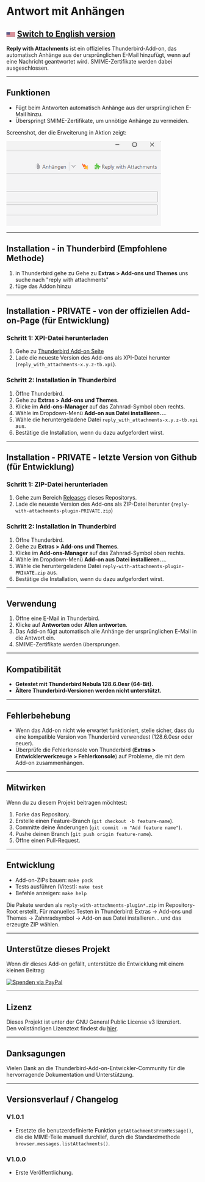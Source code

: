 # Antwort mit Anhängen

## ![US Flag](https://github.com/ashleedawg/flags/blob/master/US.png?raw=true) [Switch to English version](README.md)

**Reply with Attachments** ist ein offizielles Thunderbird-Add-on, das automatisch Anhänge aus der ursprünglichen E-Mail hinzufügt, wenn auf eine Nachricht geantwortet wird. SMIME-Zertifikate werden dabei ausgeschlossen.

---

## Funktionen

- Fügt beim Antworten automatisch Anhänge aus der ursprünglichen E-Mail hinzu.
- Überspringt SMIME-Zertifikate, um unnötige Anhänge zu vermeiden.

Screenshot, der die Erweiterung in Aktion zeigt:

![Reply with Attachments Screenshot](screenshot.png)

---

## Installation - in Thunderbird (Empfohlene Methode)
1. in Thunderbird gehe zu Gehe zu **Extras > Add-ons und Themes** uns suche nach "reply with attachments"
2. füge das Addon hinzu

---

## Installation - PRIVATE - von der offiziellen Add-on-Page (für Entwicklung)

### Schritt 1: XPI-Datei herunterladen
1. Gehe zu [Thunderbird Add-on Seite](https://addons.thunderbird.net/de/thunderbird/search/?q=reply%20with%20attachments)
2. Lade die neueste Version des Add-ons als XPI-Datei herunter (`reply_with_attachments-x.y.z-tb.xpi`).

### Schritt 2: Installation in Thunderbird
1. Öffne Thunderbird.
2. Gehe zu **Extras > Add-ons und Themes**.
3. Klicke im **Add-ons-Manager** auf das Zahnrad-Symbol oben rechts.
4. Wähle im Dropdown-Menü **Add-on aus Datei installieren...**.
5. Wähle die heruntergeladene Datei `reply_with_attachments-x.y.z-tb.xpi` aus.
6. Bestätige die Installation, wenn du dazu aufgefordert wirst.

---

## Installation - PRIVATE - letzte Version von Github (für Entwicklung)

### Schritt 1: ZIP-Datei herunterladen
1. Gehe zum Bereich [Releases](https://github.com/bitranox/Thunderbird-Reply-with-Attachment/releases) dieses Repositorys.
2. Lade die neueste Version des Add-ons als ZIP-Datei herunter (`reply-with-attachments-plugin-PRIVATE.zip`)

### Schritt 2: Installation in Thunderbird
1. Öffne Thunderbird.
2. Gehe zu **Extras > Add-ons und Themes**.
3. Klicke im **Add-ons-Manager** auf das Zahnrad-Symbol oben rechts.
4. Wähle im Dropdown-Menü **Add-on aus Datei installieren...**.
5. Wähle die heruntergeladene Datei `reply-with-attachments-plugin-PRIVATE.zip` aus.
6. Bestätige die Installation, wenn du dazu aufgefordert wirst.

---

## Verwendung

1. Öffne eine E-Mail in Thunderbird.
2. Klicke auf **Antworten** oder **Allen antworten**.
3. Das Add-on fügt automatisch alle Anhänge der ursprünglichen E-Mail in die Antwort ein.
4. SMIME-Zertifikate werden übersprungen.

---

## Kompatibilität

- **Getestet mit Thunderbird Nebula 128.6.0esr (64-Bit).**
- **Ältere Thunderbird-Versionen werden nicht unterstützt.**

---

## Fehlerbehebung

- Wenn das Add-on nicht wie erwartet funktioniert, stelle sicher, dass du eine kompatible Version von Thunderbird verwendest (128.6.0esr oder neuer).
- Überprüfe die Fehlerkonsole von Thunderbird (**Extras > Entwicklerwerkzeuge > Fehlerkonsole**) auf Probleme, die mit dem Add-on zusammenhängen.

---

## Mitwirken

Wenn du zu diesem Projekt beitragen möchtest:
1. Forke das Repository.
2. Erstelle einen Feature-Branch (`git checkout -b feature-name`).
3. Committe deine Änderungen (`git commit -m "Add feature name"`).
4. Pushe deinen Branch (`git push origin feature-name`).
5. Öffne einen Pull-Request.

---

## Entwicklung

- Add-on-ZIPs bauen: `make pack`
- Tests ausführen (Vitest): `make test`
- Befehle anzeigen: `make help`

Die Pakete werden als `reply-with-attachments-plugin*.zip` im Repository-Root erstellt. Für manuelles Testen in Thunderbird: Extras → Add-ons und Themes → Zahnradsymbol → Add-on aus Datei installieren… und das erzeugte ZIP wählen.

---

## Unterstütze dieses Projekt

Wenn dir dieses Add-on gefällt, unterstütze die Entwicklung mit einem kleinen Beitrag:

[![Spenden via PayPal](https://raw.githubusercontent.com/stefan-niedermann/paypal-donate-button/master/paypal-donate-button.png)](https://www.paypal.com/donate/?hosted_button_id=7KJN33DHTA8WE)

---

## Lizenz

Dieses Projekt ist unter der GNU General Public License v3 lizenziert.  
Den vollständigen Lizenztext findest du [hier](https://github.com/bitranox/Thunderbird-Reply-with-Attachments/blob/master/LICENCE).

---

## Danksagungen

Vielen Dank an die Thunderbird-Add-on-Entwickler-Community für die hervorragende Dokumentation und Unterstützung.

--- 

## Versionsverlauf / Changelog

### V1.0.1
- Ersetzte die benutzerdefinierte Funktion `getAttachmentsFromMessage()`, die die MIME-Teile manuell durchlief, durch die Standardmethode `browser.messages.listAttachments()`.

### V1.0.0
- Erste Veröffentlichung.

